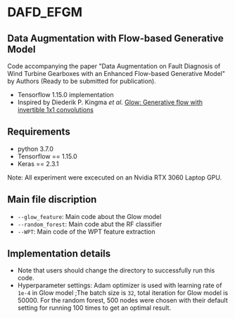 # DAFD_EFGM

## Data Augmentation with Flow-based Generative Model

Code accompanying the paper "Data Augmentation on Fault Diagnosis of Wind Turbine Gearboxes with an Enhanced Flow-based Generative Model" by Authors (Ready to be submitted for publication).

-  Tensorflow 1.15.0 implementation
-  Inspired by Diederik P. Kingma $et$ $al$. [Glow: Generative flow with invertible 1x1 convolutions](https://proceedings.neurips.cc/paper/2018/file/d139db6a236200b21cc7f752979132d0-Paper.pdf)

## Requirements

- python 3.7.0
- Tensorflow == 1.15.0
- Keras == 2.3.1

Note: All experiment were excecuted on an Nvidia RTX 3060 Laptop GPU.

## Main file discription
* `--glow_feature`: Main code about the Glow model
* `--random_forest`: Main code abut the RF classifier
* `--WPT`: Main code of the WPT feature extraction

## Implementation details
- Note that users should change the directory to successfully run this code.
- Hyperparameter settings: Adam optimizer is used with learning rate of `1e-4` in Glow model ;The batch size is `32`, total iteration for Glow model is 50000. For the random forest, 500 nodes were chosen with their default setting for running 100 times to get an optimal result.  
